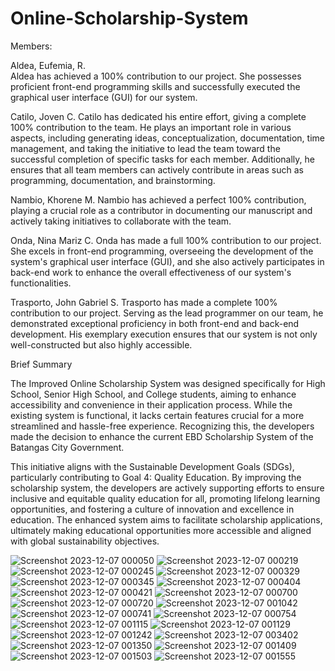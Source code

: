# Online-Scholarship-System

Members:

Aldea, Eufemia, R.  
Aldea has achieved a 100% contribution to our project. She possesses proficient front-end programming skills and successfully executed 
the graphical user interface (GUI) for our system.   
 
Catilo, Joven C. 
Catilo has dedicated his entire effort, giving a complete 100% contribution to the team. He plays an important role in various aspects, 
including generating ideas, conceptualization, documentation, time management, and taking the initiative to lead the team toward the successful 
completion of specific tasks for each member. Additionally, he ensures that all team members can actively contribute in areas such as programming, 
documentation, and brainstorming.

Nambio, Khorene M. 
Nambio has achieved a perfect 100% contribution, playing a crucial role as a contributor in documenting our manuscript and actively taking 
initiatives to collaborate with the team.

Onda, Nina Mariz C.
Onda has made a full 100% contribution to our project. She excels in front-end programming, overseeing the development of the system's graphical 
user interface (GUI), and she also actively participates in back-end work to enhance the overall effectiveness of our system's functionalities.

Trasporto, John Gabriel S. 
Trasporto has made a complete 100% contribution to our project. Serving as the lead programmer on our team, he demonstrated exceptional 
proficiency in both front-end and back-end development. His exemplary execution ensures that our system is not only well-constructed but also highly accessible.


Brief Summary

The Improved Online Scholarship System was designed specifically for High School, Senior High School, and College students, aiming to enhance 
accessibility and convenience in their application process. While the existing system is functional, it lacks certain features crucial for a 
more streamlined and hassle-free experience. Recognizing this, the developers made the decision to enhance the current EBD Scholarship System 
of the Batangas City Government.

This initiative aligns with the Sustainable Development Goals (SDGs), particularly contributing to Goal 4: Quality Education. By improving 
the scholarship system, the developers are actively supporting efforts to ensure inclusive and equitable quality education for all, promoting 
lifelong learning opportunities, and fostering a culture of innovation and excellence in education. The enhanced system aims to facilitate 
scholarship applications, ultimately making educational opportunities more accessible and aligned with global sustainability objectives.





![Screenshot 2023-12-07 000050](https://github.com/NinaMariz/Online-Scholarship-System/assets/149125304/98cecc04-1ade-4364-86f7-80eb99c1f6dd)
![Screenshot 2023-12-07 000219](https://github.com/NinaMariz/Online-Scholarship-System/assets/149125304/9eb99245-a0c9-4876-9aec-903f0ce222ab)
![Screenshot 2023-12-07 000245](https://github.com/NinaMariz/Online-Scholarship-System/assets/149125304/53e97f4f-0a79-4f1c-b01e-0854c387860c)
![Screenshot 2023-12-07 000329](https://github.com/NinaMariz/Online-Scholarship-System/assets/149125304/f6c3cb10-ce1f-4887-a0b0-0bc897674fa3)
![Screenshot 2023-12-07 000345](https://github.com/NinaMariz/Online-Scholarship-System/assets/149125304/dccef4fb-a912-48b9-97a5-ea7335d1cc21)
![Screenshot 2023-12-07 000404](https://github.com/NinaMariz/Online-Scholarship-System/assets/149125304/0ed9b844-6496-495e-acbc-400335b4e08c)
![Screenshot 2023-12-07 000421](https://github.com/NinaMariz/Online-Scholarship-System/assets/149125304/1d15adb6-8c42-4082-90fe-490f0d6033a6)
![Screenshot 2023-12-07 000700](https://github.com/NinaMariz/Online-Scholarship-System/assets/149125304/3ecda5f0-a3eb-48a0-b3fe-63099051d3d6)
![Screenshot 2023-12-07 000720](https://github.com/NinaMariz/Online-Scholarship-System/assets/149125304/50db8702-9eea-42bc-8c80-2add8a969e82)
![Screenshot 2023-12-07 001042](https://github.com/NinaMariz/Online-Scholarship-System/assets/149125304/606139cd-d128-4277-b7fc-fb61aa4b0c32)
![Screenshot 2023-12-07 000741](https://github.com/NinaMariz/Online-Scholarship-System/assets/149125304/d6dd260c-946f-4400-986a-4f56874e552b)
![Screenshot 2023-12-07 000754](https://github.com/NinaMariz/Online-Scholarship-System/assets/149125304/758c3d90-fdd8-4445-b2e7-c320332f2b4c)
![Screenshot 2023-12-07 001115](https://github.com/NinaMariz/Online-Scholarship-System/assets/149125304/c62f44e5-49ca-45cb-bdfd-3219fcf33ac8)
![Screenshot 2023-12-07 001129](https://github.com/NinaMariz/Online-Scholarship-System/assets/149125304/55c18c2b-0884-4c5e-9bce-d902dec02595)
![Screenshot 2023-12-07 001242](https://github.com/NinaMariz/Online-Scholarship-System/assets/149125304/d40342be-c9c4-4199-bc84-1e190859e124)
![Screenshot 2023-12-07 003402](https://github.com/NinaMariz/Online-Scholarship-System/assets/149125304/f511ecac-8128-4612-9257-d09e105dbf11)
![Screenshot 2023-12-07 001350](https://github.com/NinaMariz/Online-Scholarship-System/assets/149125304/6be57fe2-efe4-4e5b-932d-2f1c6932085c)
![Screenshot 2023-12-07 001409](https://github.com/NinaMariz/Online-Scholarship-System/assets/149125304/d05253e7-2a5f-4ea3-9aed-8c4e1331933a)
![Screenshot 2023-12-07 001503](https://github.com/NinaMariz/Online-Scholarship-System/assets/149125304/4c0dd35e-b781-4d6b-9347-69aa470bcc1f)
![Screenshot 2023-12-07 001555](https://github.com/NinaMariz/Online-Scholarship-System/assets/149125304/f3977d0e-703c-4e3a-95d1-d8147cc2f9f9)
